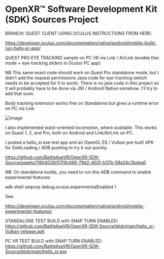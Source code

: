 # OpenXR™ Software Development Kit (SDK) Sources Project

<!--
Copyright (c) 2017-2023, The Khronos Group Inc.

SPDX-License-Identifier: CC-BY-4.0
-->

BRANCH: QUEST CLIENT USING OCULUS INSTRUCTIONS FROM HERE:

https://developer.oculus.com/documentation/native/android/mobile-build-run-hello-xr-app/

QUEST PRO EYE TRACKING sample on PC VR via Link / AirLink (enable Dev mode + eye-tracking sliders in Oculus PC app):


NB This same exact code should work on Quest Pro standalone mode, but I didn't add the request permissions Java code for eye-tracking (which needs to be accepted for it to work). There is no java code in this project so it will probably have to be done via JNI / Android Native somehow. I'll try to add that soon.

Body tracking extension works fine on Standalone but gives a runtime error on PC via Link.


![image](https://user-images.githubusercontent.com/11604039/200270625-e627a78b-5d4e-409f-80da-79bebe81bb63.png)

I also implemented waist-oriented locomotion, where available. This works on Quest 1, 2, and Pro, both on Android and Link/AirLink on PC. 

I posted a hello_xr.exe test app and an OpenGL ES / Vulkan pre-built APK for SideLoading / ADB pushing to try it out quickly.


https://github.com/BattleAxeVR/OpenXR-SDK-Source/assets/11604039/57f9c068-79d2-402f-b37b-58a24c3bdea0

NB: On standalone builds, you need to run this ADB command to enable experimental features:

adb shell setprop debug.oculus.experimentalEnabled 1

See:

https://developer.oculus.com/documentation/native/android/mobile-experimental-features/

STANDALONE TEST BUILD with SNAP TURN ENABLED:
https://github.com/BattleAxeVR/OpenXR-SDK-Source/blob/main/hello_xr-Vulkan-release.apk

PC VR TEST BUILD with SNAP TURN ENABLED:
https://github.com/BattleAxeVR/OpenXR-SDK-Source/blob/main/hello_xr.exe

